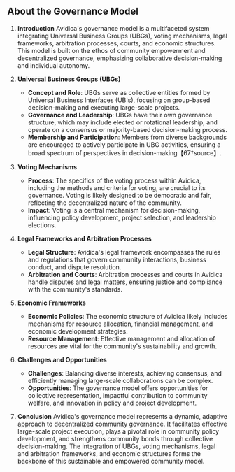 ## About the Governance Model

1. **Introduction**
   Avidica's governance model is a multifaceted system integrating Universal Business Groups (UBGs), voting mechanisms, legal frameworks, arbitration processes, courts, and economic structures. This model is built on the ethos of community empowerment and decentralized governance, emphasizing collaborative decision-making and individual autonomy.

2. **Universal Business Groups (UBGs)**
   - **Concept and Role**: UBGs serve as collective entities formed by Universal Business Interfaces (UBIs), focusing on group-based decision-making and executing large-scale projects.
   - **Governance and Leadership**: UBGs have their own governance structure, which may include elected or rotational leadership, and operate on a consensus or majority-based decision-making process.
   - **Membership and Participation**: Members from diverse backgrounds are encouraged to actively participate in UBG activities, ensuring a broad spectrum of perspectives in decision-making【67†source】.

3. **Voting Mechanisms**
   - **Process**: The specifics of the voting process within Avidica, including the methods and criteria for voting, are crucial to its governance. Voting is likely designed to be democratic and fair, reflecting the decentralized nature of the community.
   - **Impact**: Voting is a central mechanism for decision-making, influencing policy development, project selection, and leadership elections.

4. **Legal Frameworks and Arbitration Processes**
   - **Legal Structure**: Avidica's legal framework encompasses the rules and regulations that govern community interactions, business conduct, and dispute resolution.
   - **Arbitration and Courts**: Arbitration processes and courts in Avidica handle disputes and legal matters, ensuring justice and compliance with the community's standards.

5. **Economic Frameworks**
   - **Economic Policies**: The economic structure of Avidica likely includes mechanisms for resource allocation, financial management, and economic development strategies.
   - **Resource Management**: Effective management and allocation of resources are vital for the community's sustainability and growth.

6. **Challenges and Opportunities**
   - **Challenges**: Balancing diverse interests, achieving consensus, and efficiently managing large-scale collaborations can be complex.
   - **Opportunities**: The governance model offers opportunities for collective representation, impactful contribution to community welfare, and innovation in policy and project development.

7. **Conclusion**
   Avidica's governance model represents a dynamic, adaptive approach to decentralized community governance. It facilitates effective large-scale project execution, plays a pivotal role in community policy development, and strengthens community bonds through collective decision-making. The integration of UBGs, voting mechanisms, legal and arbitration frameworks, and economic structures forms the backbone of this sustainable and empowered community model.
